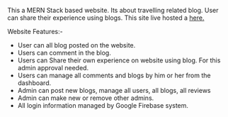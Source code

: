 This a MERN Stack based website. Its about travelling related blog.
User can share their experience using blogs. This site live hosted a <a href='https://travel-blog-2022.web.app/'>here.</a>

Website Features:-

<ul>
<li>User can all blog posted on the website. </li>
<li>Users can comment in the blog. </li>
<li>Users can Share their own experience on website using blog. For this admin approval needed.</li>
<li>Users can manage all comments and blogs by him or her from the dashboard.</li>
<li>Admin can post new blogs, manage all users, all blogs, all reviews</li>
<li>Admin can make new or remove other admins.</li>
<li>All login information managed by Google Firebase system.</li>
</ul>
